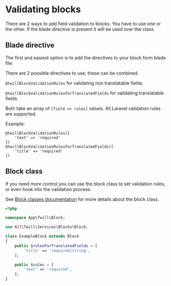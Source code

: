 # Validating blocks

There are 2 ways to add field validation to blocks. You have to use one or the other. If the blade directive is present it will be used over the class.

## Blade directive

The first and easiest option is to add the directives to your block form blade file:

There are 2 possible directives to use, these can be combined.

`@twillBlockValidationRules` for validating non translatable fields.

`@twillBlockValidationRulesForTranslatedFields` for validating translatable fields.

Both take an array of `[field => rules]` values. All Laravel validation rules are supported.

Example:

```blade
@twillBlockValidationRules([
    'text' => 'required'
])
@twillBlockValidationRulesForTranslatedFields([
    'title' => 'required'
])
```

## Block class

If you need more control you can use the block class to set validation rules, or even hook into the validation process.

See [Block classes documentation](./07_block-classes.md) for more details about the block class.

```php
<?php

namespace App\Twill\Block;

use A17\Twill\Services\Blocks\Block;

class ExampleBlock extends Block
{
    public $rulesForTranslatedFields = [
        'title' => 'required|string',
    ];

    public $rules = [
        'text' => 'required',
    ];
}
```
